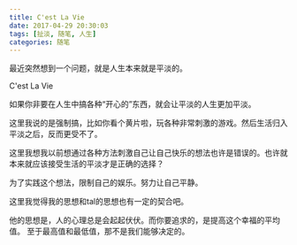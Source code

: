 ```yaml
---
title: C'est La Vie
date: 2017-04-29 20:30:03
tags: [扯淡, 随笔, 人生]
categories: 随笔
---
```


最近突然想到一个问题，就是人生本来就是平淡的。

C'est La Vie

如果你非要在人生中搞各种“开心的”东西，就会让平淡的人生更加平淡。

这里我说的是强制搞，比如你看个黄片啦，玩各种非常刺激的游戏。然后生活归入平淡之后，反而更受不了。

这里我想我以前想通过各种方法刺激自己让自己快乐的想法也许是错误的。也许就本来就应该接受生活的平淡才是正确的选择？

为了实践这个想法，限制自己的娱乐。努力让自己平静。

这里我觉得我的思想和tal的思想也有一定的契合吧。

他的思想是，人的心理总是会起起伏伏。而你要追求的，是提高这个幸福的平均值。 至于最高值和最低值，那不是我们能够决定的。
